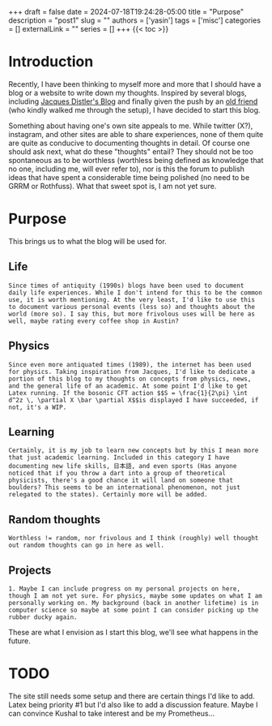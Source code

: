 +++ 
draft = false
date = 2024-07-18T19:24:28-05:00
title = "Purpose"
description = "post1"
slug = ""
authors = ['yasin']
tags = ['misc']
categories = []
externalLink = ""
series = []
+++
{{< toc >}}
# Introduction
Recently, I have been thinking to myself more and more that I should have a blog or a website to write down my thoughts. Inspired by several blogs, including [Jacques Distler's Blog](https://golem.ph.utexas.edu/~distler/blog/) and finally given the push by an [old friend](https://vajralakushal.github.io/) (who kindly walked me through the setup), I have decided to start this blog. 

Something about having one's own site appeals to me. While twitter (X?), instagram, and other sites are able to share experiences, none of them quite are quite as conducive to documenting thoughts in detail. Of course one should ask next, what do these "thoughts" entail? They should not be too spontaneous as to be worthless (worthless being defined as knowledge that no one, including me, will ever refer to), nor is this the forum to publish ideas that have spent a considerable time being polished (no need to be GRRM or Rothfuss). What that sweet spot is, I am not yet sure. 

# Purpose
This brings us to what the blog will be used for.

## Life
	Since times of antiquity (1990s) blogs have been used to document daily life experiences. While I don't intend for this to be the common use, it is worth mentioning. At the very least, I'd like to use this to document various personal events (less so) and thoughts about the world (more so). I say this, but more frivolous uses will be here as well, maybe rating every coffee shop in Austin?
## Physics
	Since even more antiquated times (1989), the internet has been used for physics. Taking inspiration from Jacques, I'd like to dedicate a portion of this blog to my thoughts on concepts from physics, news, and the general life of an academic. At some point I'd like to get Latex running. If the bosonic CFT action $$S = \frac{1}{2\pi} \int d^2z \, \partial X \bar \partial X$$is displayed I have succeeded, if not, it's a WIP.
## Learning
	Certainly, it is my job to learn new concepts but by this I mean more that just academic learning. Included in this category I have documenting new life skills, 日本語, and even sports (Has anyone noticed that if you throw a dart into a group of theoretical physicists, there's a good chance it will land on someone that boulders? This seems to be an international phenomenon, not just relegated to the states). Certainly more will be added.
## Random thoughts
	Worthless != random, nor frivolous and I think (roughly) well thought out random thoughts can go in here as well. 
## Projects
	1. Maybe I can include progress on my personal projects on here, though I am not yet sure. For physics, maybe some updates on what I am personally working on. My background (back in another lifetime) is in computer science so maybe at some point I can consider picking up the rubber ducky again.

These are what I envision as I start this blog, we'll see what happens in the future.

# TODO
The site still needs some setup and there are certain things I'd like to add. Latex being priority #1 but I'd also like to add a discussion feature. Maybe I can convince Kushal to take interest and be my Prometheus... 